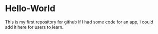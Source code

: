 # Hello-World
This is my first repository for github
If I had some code for an app, I could add it here for users to learn.
